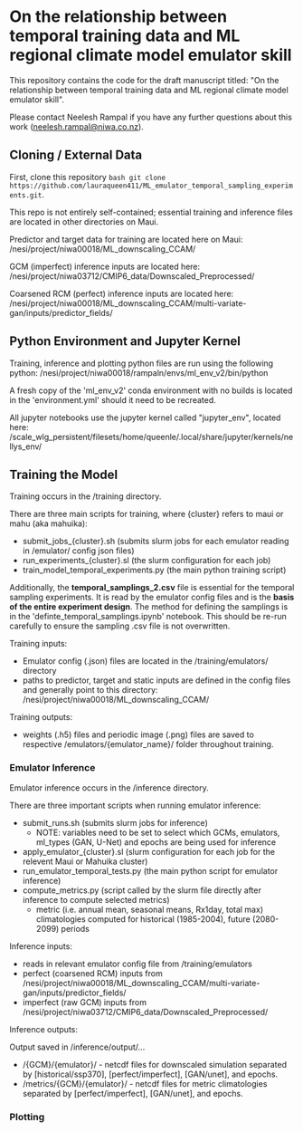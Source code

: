 # On the relationship between temporal training data and ML regional climate model emulator skill
This repository contains the code for the draft manuscript titled: "On the relationship between temporal training data and ML regional climate model emulator skill".

Please contact Neelesh Rampal if you have any further questions about this work (neelesh.rampal@niwa.co.nz). 

## Cloning / External Data
First, clone this repository ```bash git clone https://github.com/lauraqueen411/ML_emulator_temporal_sampling_experiments.git```.

This repo is not entirely self-contained; essential training and inference files are located in other directories on Maui. 

Predictor and target data for training are located here on Maui:
/nesi/project/niwa00018/ML_downscaling_CCAM/

GCM (imperfect) inference inputs are located here:
/nesi/project/niwa03712/CMIP6_data/Downscaled_Preprocessed/

Coarsened RCM (perfect) inference inputs are located here:
/nesi/project/niwa00018/ML_downscaling_CCAM/multi-variate-gan/inputs/predictor_fields/

## Python Environment and Jupyter Kernel

Training, inference and plotting python files are run using the following python:
/nesi/project/niwa00018/rampaln/envs/ml_env_v2/bin/python

A fresh copy of the 'ml_env_v2' conda environment with no builds is located in the 'environment.yml' should it need to be recreated.

All jupyter notebooks use the jupyter kernel called "jupyter_env", located here:
/scale_wlg_persistent/filesets/home/queenle/.local/share/jupyter/kernels/nellys_env/


## Training the Model

Training occurs in the /training directory.

There are three main scripts for training, where {cluster} refers to maui or mahu (aka mahuika):
* submit_jobs_{cluster}.sh (submits slurm jobs for each emulator reading in /emulator/ config json files)
* run_experiments_{cluster}.sl (the slurm configuration for each job)
* train_model_temporal_experiments.py (the main python training script)

Additionally, the **temporal_samplings_2.csv** file is essential for the temporal sampling experiments. It is read by the emulator config files
and is the **basis of the entire experiment design**. The method for defining the samplings is in the 'definte_temporal_samplings.ipynb' notebook.
This should be re-run carefully to ensure the sampling .csv file is not overwritten.

Training inputs:
* Emulator config (.json) files are located in the /training/emulators/ directory
* paths to predictor, target and static inputs are defined in the config files and generally point to this directory: /nesi/project/niwa00018/ML_downscaling_CCAM/

Training outputs:
* weights (.h5) files and periodic image (.png) files are saved to respective /emulators/{emulator_name}/ folder throughout training.

### Emulator Inference

Emulator inference occurs in the /inference directory.

There are three important scripts when running emulator inference:
* submit_runs.sh (submits slurm jobs for inference)
    * NOTE: variables need to be set to select which GCMs, emulators, ml_types (GAN, U-Net) and epochs are being used for inference
* apply_emulator_{cluster}.sl (slurm configuration for each job for the relevent Maui or Mahuika cluster)
* run_emulator_temporal_tests.py (the main python script for emulator inference)
* compute_metrics.py (script called by the slurm file directly after inference to compute selected metrics)
    * metric (i.e. annual mean, seasonal means, Rx1day, total max) climatologies computed for historical (1985-2004), future (2080-2099) periods

Inference inputs:
* reads in relevant emulator config file from /training/emulators
* perfect (coarsened RCM) inputs from /nesi/project/niwa00018/ML_downscaling_CCAM/multi-variate-gan/inputs/predictor_fields/
* imperfect (raw GCM) inputs from /nesi/project/niwa03712/CMIP6_data/Downscaled_Preprocessed/

Inference outputs:

Output saved in /inference/output/...
* /{GCM}/{emulator}/ - netcdf files for downscaled simulation separated by [historical/ssp370], [perfect/imperfect], [GAN/unet], and epochs.
* /metrics/{GCM}/{emulator}/ - netcdf files for metric climatologies separated by [perfect/imperfect], [GAN/unet], and epochs.

### Plotting





